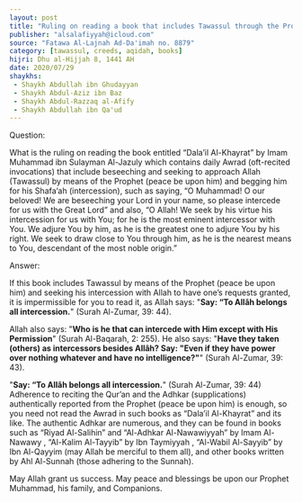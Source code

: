 ```yaml
---
layout: post
title: "Ruling on reading a book that includes Tawassul through the Prophet and asking for his intercession"
publisher: "alsalafiyyah@icloud.com"
source: "Fatawa Al-Lajnah Ad-Da'imah no. 8879"
category: [tawassul, creeds, aqidah, books]
hijri: Dhu al-Hijjah 8, 1441 AH
date: 2020/07/29
shaykhs: 
 - Shaykh Abdullah ibn Ghudayyan
 - Shaykh Abdul-Aziz ibn Baz
 - Shaykh Abdul-Razzaq al-Afify
 - Shaykh Abdullah ibn Qa'ud
---
```


Question: 

What is the ruling on reading the book entitled “Dala’il Al-Khayrat” by Imam Muhammad ibn Sulayman Al-Jazuly which contains daily Awrad (oft-recited invocations) that include beseeching and seeking to approach Allah (Tawassul) by means of the Prophet (peace be upon him) and begging him for his Shafa‘ah (intercession), such as saying, “O Muhammad! O our beloved! We are beseeching your Lord in your name, so please intercede for us with the Great Lord” and also, “O Allah! We seek by his virtue his intercession for us with You; for he is the most eminent intercessor with You. We adjure You by him, as he is the greatest one to adjure You by his right. We seek to draw close to You through him, as he is the nearest means to You, descendant of the most noble origin.”

Answer:

If this book includes Tawassul by means of the Prophet (peace be upon him) and seeking his intercession with Allah to have one’s requests granted, it is impermissible for you to read it, as Allah says: "**Say: “To Allâh belongs all intercession.**" (Surah Al-Zumar, 39: 44).

Allah also says: "**Who is he that can intercede with Him except with His Permission**" (Surah Al-Baqarah, 2: 255). He also says: "**Have they taken (others) as intercessors besides Allâh? Say: "Even if they have power over nothing whatever and have no intelligence?"**" (Surah Al-Zumar, 39: 43). 

"**Say: “To Allâh belongs all intercession.**" (Surah Al-Zumar, 39: 44) Adherence to reciting the Qur’an and the Adhkar (supplications) authentically reported from the Prophet (peace be upon him) is enough, so you need not read the Awrad in such books as “Dala’il Al-Khayrat” and its like. The authentic Adhkar are numerous, and they can be found in books such as “Riyad Al-Salihin” and “Al-Adhkar Al-Nawawiyyah” by Imam Al-Nawawy , “Al-Kalim Al-Tayyib” by Ibn Taymiyyah , “Al-Wabil Al-Sayyib” by Ibn Al-Qayyim (may Allah be merciful to them all), and other books written by Ahl Al-Sunnah (those adhering to the Sunnah).

May Allah grant us success. May peace and blessings be upon our Prophet Muhammad, his family, and Companions.
